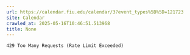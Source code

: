 ```yaml
---
url: https://calendar.fiu.edu/calendar/3?event_types%5B%5D=121723
site: Calendar
crawled_at: 2025-05-16T10:46:51.513968
title: None
---
```


```
429 Too Many Requests (Rate Limit Exceeded)

```


